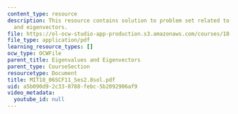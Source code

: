 ```yaml
---
content_type: resource
description: This resource contains solution to problem set related to eigenvalues
  and eigenvectors.
file: https://ol-ocw-studio-app-production.s3.amazonaws.com/courses/18-06sc-linear-algebra-fall-2011/a5b090d92c330788febc5b2092906af9_MIT18_06SCF11_Ses2.8sol.pdf
file_type: application/pdf
learning_resource_types: []
ocw_type: OCWFile
parent_title: Eigenvalues and Eigenvectors
parent_type: CourseSection
resourcetype: Document
title: MIT18_06SCF11_Ses2.8sol.pdf
uid: a5b090d9-2c33-0788-febc-5b2092906af9
video_metadata:
  youtube_id: null
---
```

